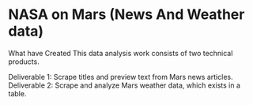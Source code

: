 # NASA on Mars (News And Weather data)

What have Created
This data analysis work consists of two technical products. 
  
Deliverable 1: Scrape titles and preview text from Mars news articles.
Deliverable 2: Scrape and analyze Mars weather data, which exists in a table.
